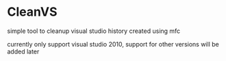 # CleanVS
simple tool to cleanup visual studio history created using mfc


currently only support visual studio 2010, support for other versions will be added later
